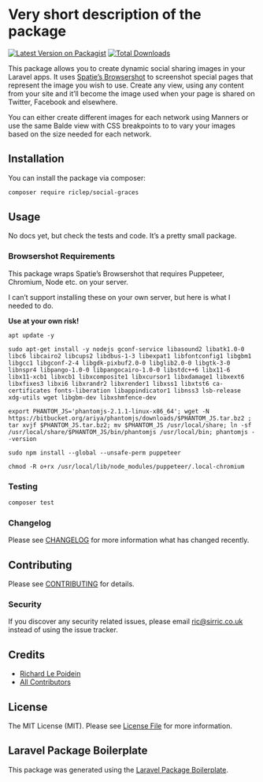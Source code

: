 # Very short description of the package

[![Latest Version on Packagist](https://img.shields.io/packagist/v/riclep/social-graces.svg?style=flat-square)](https://packagist.org/packages/riclep/social-graces)
[![Total Downloads](https://img.shields.io/packagist/dt/riclep/social-graces.svg?style=flat-square)](https://packagist.org/packages/riclep/social-graces)

This package allows you to create dynamic social sharing images in your Laravel apps. It uses [Spatie’s Browsershot](https://github.com/spatie/browsershot) to screenshot special pages that represent the image you wish to use. Create any view, using any content from your site and it’ll become the image used when your page is shared on Twitter, Facebook and elsewhere.

You can either create different images for each network using Manners or use the same Balde view with CSS breakpoints to to vary your images based on the size needed for each network.

## Installation

You can install the package via composer:

```bash
composer require riclep/social-graces
```

## Usage

No docs yet, but check the tests and code. It’s a pretty small package.



### Browsershot Requirements

This package wraps Spatie’s Browsershot that requires Puppeteer, Chromium, Node etc. on your server.

I can’t support installing these on your own server, but here is what I needed to do.

**Use at your own risk!**

```
apt update -y

sudo apt-get install -y nodejs gconf-service libasound2 libatk1.0-0 libc6 libcairo2 libcups2 libdbus-1-3 libexpat1 libfontconfig1 libgbm1 libgcc1 libgconf-2-4 libgdk-pixbuf2.0-0 libglib2.0-0 libgtk-3-0 libnspr4 libpango-1.0-0 libpangocairo-1.0-0 libstdc++6 libx11-6 libx11-xcb1 libxcb1 libxcomposite1 libxcursor1 libxdamage1 libxext6 libxfixes3 libxi6 libxrandr2 libxrender1 libxss1 libxtst6 ca-certificates fonts-liberation libappindicator1 libnss3 lsb-release xdg-utils wget libgbm-dev libxshmfence-dev

export PHANTOM_JS='phantomjs-2.1.1-linux-x86_64'; wget -N https://bitbucket.org/ariya/phantomjs/downloads/$PHANTOM_JS.tar.bz2 ; tar xvjf $PHANTOM_JS.tar.bz2; mv $PHANTOM_JS /usr/local/share; ln -sf /usr/local/share/$PHANTOM_JS/bin/phantomjs /usr/local/bin; phantomjs --version

sudo npm install --global --unsafe-perm puppeteer

chmod -R o+rx /usr/local/lib/node_modules/puppeteer/.local-chromium
```

### Testing

```bash
composer test
```

### Changelog

Please see [CHANGELOG](CHANGELOG.md) for more information what has changed recently.

## Contributing

Please see [CONTRIBUTING](CONTRIBUTING.md) for details.

### Security

If you discover any security related issues, please email ric@sirric.co.uk instead of using the issue tracker.

## Credits

-   [Richard Le Poidein](https://github.com/riclep)
-   [All Contributors](../../contributors)

## License

The MIT License (MIT). Please see [License File](LICENSE.md) for more information.

## Laravel Package Boilerplate

This package was generated using the [Laravel Package Boilerplate](https://laravelpackageboilerplate.com).
